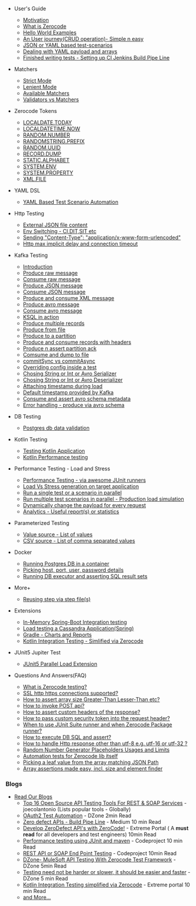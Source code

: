 + User's Guide
  + [Motivation](./About-Motivation.md)
  + [What is Zerocode](./What-is-Zerocode-testing)
  + [Hello World Examples](./Zerocode-Hello-World-Projects.md)
  + [An User journey(CRUD operation)- Simple n easy](./User-journey:-Create,-Update-and-GET-Employee-Details.md)
  + [JSON or YAML based test-scenarios](./User-journey:-Create,-Update-and-GET-Employee-Details#using-json.md)
  + [Dealing with YAML payload and arrays](./YAML-DSL-For-Test-Scenarios.md)
  + [Finished writing tests - Setting up CI Jenkins Build Pipe Line](./After-you-have-written-all-the-tests,-what's-next.md)
  

+ Matchers
  + [Strict Mode](./Strict-Mode-Payload-Comparison.md)
  + [Lenient Mode](#TODO.md)
  + [Available Matchers](./matchers.md)
  + [Validators vs Matchers](./Validators-and-Matchers.md)

+ Zerocode Tokens
  + [LOCALDATE.TODAY](./Token:-LocalDate-Today.md)
  + [LOCALDATETIME.NOW](./Token:-LocalDateTime-Now.md)
  + [RANDOM.NUMBER](./Token:-Random-Number.md)
  + [RANDOMSTRING.PREFIX](./Token:-Random-String.md)
  + [RANDOM.UUID](./Token:-Random-UUID.md)
  + [RECORD.DUMP](./Token:-Record-Dump.md)
  + [STATIC.ALPHABET](./Token:-Static-Alphabet.md)
  + [SYSTEM.ENV](./Token:-System-Environment.md)
  + [SYSTEM.PROPERTY](./Token:-System-Property.md)
  + [XML.FILE](./Token:-XML-File.md)

+ YAML DSL
  + [YAML Based Test Scenario Automation](./YAML-DSL-For-Test-Scenarios.md)
+ Http Testing
  + [External JSON file content](./External-JSON-file-as-reusable-content.md)
  + [Env Switching - CI,DIT,SIT etc](./Switching-Environment-to-CI-DIT-SIT-UAT-for-Test-Suite-or-Regression-Pack.md)
  + [Sending "Content-Type": "application/x-www-form-urlencoded"](./application-x-www-form-urlencoded-urlencoded-with-KeyValue-params.md)
  + [Http max implicit delay and connection timeout](./HTTP-max-timeout-or-implicit-wait.md)

+ Kafka Testing
  + [Introduction](./Kafka-Testing-Introduction.md)
  + [Produce raw message](./Produce-raw-message.md)
  + [Consume raw message](./Consume-RAW-message.md)
  + [Produce JSON message](./Produce-JSON-message.md)
  + [Consume JSON message](./Consume-JSON-message.md)
  + [Produce and consume XML message](./Producing-and-consuming-XML-message-to-and-from-a-Kafka-topic.md)
  + [Produce avro message]()
  + [Consume avro message]()
  + [KSQL in action]()
  + [Produce multiple records]()
  + [Produce from file]()
  + [Produce to a partition](#todo)
  + [Produce and consume records with headers](./Kafka-records-with-headers.md)
  + [Produce n assert partition ack]()
  + [Comsume and dump to file]()
  + [commitSync vs commitAsync]()
  + [Overriding config inside a test]()
  + [Chosing String or Int or Avro Serializer]()
  + [Chosing String or Int or Avro Deserializer]()
  + [Attaching  timestamp during load]()
  + [Default timestamp provided by Kafka]()
  + [Consume and assert avro schema metadata]()
  + [Error handling - produce via avro schema ]()

+ DB Testing
  + [Postgres db data validation](./Sample-DB-SQL-Executor.md)

+ Kotlin Testing
  + [Testing Kotlin Application](./Testing-Kotlin-Application-using-Zerocode.md)
  + [Kotlin Performance testing](./Kotlin-Performance-testing.md)

+ Performance Testing - Load and Stress
  + [Performance Testing - via awesome JUnit runners](./Load-or-Performance-Testing-(IDE-based.md))
  + [Load Vs Stress generation on target application](./Load-or-Performance-Testing-(IDE-based.md)#load-vs-stress-horizontal-load-vs-vertical-load)
  + [Run a single test or a scenario in parallel](./Load-or-Performance-Testing-(IDE-based.md)#how-to-run-tests-in-parallel-in-context-of-one-or-more-scenarios-)
  + [Run multiple test scenarios in parallel - Production load simulation](https://github.com/authorjapps/performance-tests#multi-scenario-parallel-load)
  + [Dynamically change the payload for every request](./Load-or-Performance-Testing-(IDE-based.md)#how-to-dynamically-change-the-payload-for-every-request-during-the-load-)
  + [Analytics - Useful report(s) or statistics](./Load-or-Performance-Testing-(IDE-based.md)#how-to-generate-useful-reports-or-statistics-to-explain-the-behaviour-of-the-system-under-test)

+ Parameterized Testing
  + [Value source - List of values](./Parameterized-Testing-From-List-of-Values.md)
  + [CSV source - List of comma separated values](./Parameterized-Testing-From-CSV-rows.md)

+ Docker
  + [Running Postgres DB in a container](./Docker-container-for-a-Postgres-DB.md)
  + [Picking host, port, user, password details](./Sample-DB-SQL-Executor#config-properties.md)
  + [Running DB executor and asserting SQL result sets](./Sample-DB-SQL-Executor.md)

+ More+
  + [Reusing step via step file(s)](./Reusing-Single-and-Multiple-Step-Files.md)

+ Extensions
  + [In-Memory Spring-Boot Integration testing](https://github.com/authorjapps/spring-boot-integration-test.md)
  + [Load testing a Cassandra Application(Spring)](./zerocode-spring-junit.md)
  + [Gradle - Charts and Reports](./Gradle-build-for-JUnit-Smart-Chart-and-CSV-Reports.md)
  + [Kotlin Integration Testing - Simlified via Zerocode](https://dzone.com/articles/kotlin-spring-bootspring-data-h2-db-rest-api) 

+ JUnit5 Jupiter Test
  + [JUnit5 Parallel Load Extension](./JUnit5-Jupiter-Parallel-Load-Extension.md)

+ Questions And Answers(FAQ)
  + [What is Zerocode testing?](./What-is-Zerocode-testing.md)
  + [SSL http https connections supported?](./QnA:-Does-it-support-https-connections%3F.md)
  + [How to assert array size Greater-Than Lesser-Than etc?](./QnA:-How-to-assert-an-array-in-the-response-with-SIZE-Greater-Than-or-Lesser-Than-etc%3F.md)
  + [How to invoke POST api?](./QnA:-How-to-invoke-POST-apis-%3F.md)
  + [How to assert custom headers of the response?](./QnA:-How-to-assert-custom-headers-of-the-response%3F.md)
  + [How to pass custom security token into the request header?](./How-to-pass-custom-security-token-into-the-request-header-which-is-new-for-every-request%3F.md)
  + [When to use JUnit Suite runner and when Zerocode Package runner?](./Suite-Runner-Vs-Package-runner.md)
  + [How to execute DB SQL and assert?](./Sample-DB-SQL-Executor.md)
  + [How to handle Http response other than utf-8 e.g. utf-16 or utf-32 ?](./Charset-UTF-8-or-UTF-16-or-UTF-32-etc-in-the-http-response.md)
  + [Random Number Generator Placeholders Usages and Limits](./Placeholders-Usage-and-Limits.md)
  + [Automation tests for Zerocode lib itself](./Automation-tests-for-Zerocode-lib-itself.md)
  + [Picking a leaf value from the array matching JSON Path](./When-JSON-Path-Matching-returns-value-or-values-as-an-array.md)
  + [Array assertions made easy, incl. size and element finder](./Array-assertions-made-easy--e.g.-SIZE,-element-finder.md)

### Blogs
+ [Read Our Blogs](./Read-Our-Blogs.md)
  + [Top 16 Open Source API Testing Tools For REST & SOAP Services](https://www.joecolantonio.com/12-open-source-api-testing-tools-rest-soap-services/) - joecolantonio (Lists popular tools - Globally) 
  + [OAuth2 Test Automation](https://dzone.com/articles/oauth2-authentication-in-zerocode) - DZone 2min Read
  + [Zero defect APIs - Build Pipe Line](https://medium.com/@bethecodewithyou/develop-zerodefect-apis-with-zerocode-cadd9dc2a430) - Medium 10 min Read
  + [Develop ZeroDefect API's with ZeroCode!](https://extremeportal.blogspot.com/2018/10/zerodefect-rest-apis-with-zerocode.html) - Extreme Portal ( A **must read** for all developers and test engineers) 10min Read
  + [Performance testing using JUnit and maven](https://www.codeproject.com/Articles/1251046/How-to-do-performance-testing-using-JUnit-and-Mave) - Codeproject 10 min Read
  + [REST API or SOAP End Point Testing](https://www.codeproject.com/Articles/1242569/REST-API-or-SOAP-End-Point-Testing-with-ZeroCode-J) - Codeproject 10min Read
  + [DZone- MuleSoft API Testing With Zerocode Test Framework](https://dzone.com/articles/zerocode-test-framework-for-restsoap-api-tddbdd-ap) - DZone 5min Read
  + [Testing need not be harder or slower, it should be easier and faster](https://dzone.com/articles/rest-api-testing-using-the-zerocode-json-based-bdd) - DZone 5 min Read
  + [Kotlin Integration Testing simplified via Zerocode](https://extremeportal.blogspot.com/2018/11/kotlin-dev-spring-boot-rest-api-with.html) - Extreme portal 10 min Read
  + [and More...](./Read-Our-Blogs.md)
